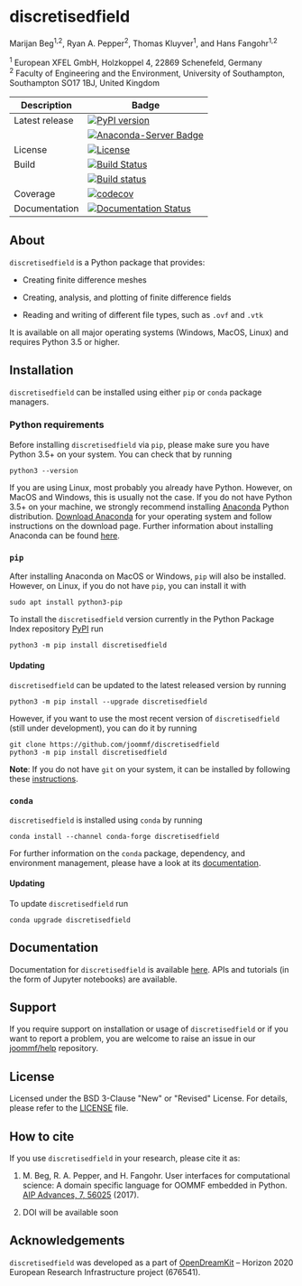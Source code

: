 # discretisedfield
Marijan Beg<sup>1,2</sup>, Ryan A. Pepper<sup>2</sup>, Thomas Kluyver<sup>1</sup>, and Hans Fangohr<sup>1,2</sup>

<sup>1</sup> European XFEL GmbH, Holzkoppel 4, 22869 Schenefeld, Germany  
<sup>2</sup> Faculty of Engineering and the Environment, University of Southampton, Southampton SO17 1BJ, United Kingdom  

| Description | Badge |
| --- | --- |
| Latest release | [![PyPI version](https://badge.fury.io/py/discretisedfield.svg)](https://badge.fury.io/py/discretisedfield) |
|                | [![Anaconda-Server Badge](https://anaconda.org/conda-forge/discretisedfield/badges/version.svg)](https://anaconda.org/conda-forge/discretisedfield) |
| License | [![License](https://img.shields.io/badge/License-BSD%203--Clause-blue.svg)](https://opensource.org/licenses/BSD-3-Clause) |
| Build | [![Build Status](https://travis-ci.org/joommf/discretisedfield.svg?branch=master)](https://travis-ci.org/joommf/discretisedfield) |
|       |  [![Build status](https://ci.appveyor.com/api/projects/status/83tcspfx3qlx6rlp/branch/master?svg=true)](https://ci.appveyor.com/project/marijanbeg/discretisedfield/branch/master) |
| Coverage | [![codecov](https://codecov.io/gh/joommf/discretisedfield/branch/master/graph/badge.svg)](https://codecov.io/gh/joommf/discretisedfield) |
| Documentation | [![Documentation Status](https://readthedocs.org/projects/discretisedfield/badge/?version=latest)](http://discretisedfield.readthedocs.io/en/latest/?badge=latest) |

## About

`discretisedfield` is a Python package that provides:

- Creating finite difference meshes

- Creating, analysis, and plotting of finite difference fields

- Reading and writing of different file types, such as `.ovf` and `.vtk`

It is available on all major operating systems (Windows, MacOS, Linux) and requires Python 3.5 or higher.

## Installation

`discretisedfield` can be installed using either `pip` or `conda` package managers.

### Python requirements

Before installing `discretisedfield` via `pip`, please make sure you have Python 3.5+ on your system. You can check that by running

    python3 --version

If you are using Linux, most probably you already have Python. However, on MacOS and Windows, this is usually not the case. If you do not have Python 3.5+ on your machine, we strongly recommend installing [Anaconda](https://www.anaconda.com/) Python distribution. [Download Anaconda](https://www.anaconda.com/download) for your operating system and follow instructions on the download page. Further information about installing Anaconda can be found [here](https://conda.io/docs/user-guide/install/download.html).

### `pip`

After installing Anaconda on MacOS or Windows, `pip` will also be installed. However, on Linux, if you do not have `pip`, you can install it with

    sudo apt install python3-pip

To install the `discretisedfield` version currently in the Python Package Index repository [PyPI](https://pypi.org/) run

    python3 -m pip install discretisedfield

#### Updating

`discretisedfield` can be updated to the latest released version by running

    python3 -m pip install --upgrade discretisedfield

However, if you want to use the most recent version of `discretisedfield` (still under development), you can do it by running

    git clone https://github.com/joommf/discretisedfield
    python3 -m pip install discretisedfield

**Note**: If you do not have `git` on your system, it can be installed by following these [instructions](https://git-scm.com/book/en/v2/Getting-Started-Installing-Git).

### `conda`

`discretisedfield` is installed using `conda` by running

    conda install --channel conda-forge discretisedfield

For further information on the `conda` package, dependency, and environment management, please have a look at its [documentation](https://conda.io/docs/). 

#### Updating

To update `discretisedfield` run

    conda upgrade discretisedfield

## Documentation

Documentation for `discretisedfield` is available [here](http://discretisedfield.readthedocs.io/en/latest/?badge=latest). APIs and tutorials (in the form of Jupyter notebooks) are available.

## Support

If you require support on installation or usage of `discretisedfield` or if you want to report a problem, you are welcome to raise an issue in our [joommf/help](https://github.com/joommf/help) repository.

## License

Licensed under the BSD 3-Clause "New" or "Revised" License. For details, please refer to the [LICENSE](LICENSE) file.

## How to cite

If you use `discretisedfield` in your research, please cite it as:

1. M. Beg, R. A. Pepper, and H. Fangohr. User interfaces for computational science: A domain specific language for OOMMF embedded in Python. [AIP Advances, 7, 56025](http://aip.scitation.org/doi/10.1063/1.4977225) (2017).

2. DOI will be available soon

## Acknowledgements

`discretisedfield` was developed as a part of [OpenDreamKit](http://opendreamkit.org/) – Horizon 2020 European Research Infrastructure project (676541).
